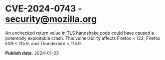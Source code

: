 # CVE-2024-0743 - security@mozilla.org

An unchecked return value in TLS handshake code could have caused a potentially exploitable crash. This vulnerability affects Firefox < 122, Firefox ESR < 115.9, and Thunderbird < 115.9.

**Publish date:** 2024-01-23
